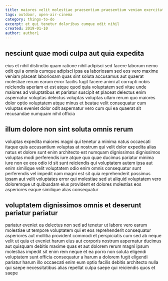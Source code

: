 ```yaml
---
title: maiores velit molestiae praesentium praesentium veniam exercitationem article 362
tags: outdoor, open-air-cinema
category: things-to-do
excerpt: et qui tenetur doloribus cumque odit nihil
created: 2019-01-10
author: author1
---
```


## nesciunt quae modi culpa aut quia expedita

eius et nihil distinctio quam ratione nihil adipisci sed facere laborum nemo odit qui a omnis cumque adipisci ipsa ea laboriosam sed eos vero maxime veniam placeat laboriosam quas sint soluta accusamus aut quaerat molestiae rerum earum error facilis fugit facere animi at corrupti nobis reiciendis aperiam et est atque quod quia voluptatem sed vitae unde maiores ad voluptatibus et pariatur suscipit et placeat delectus enim aspernatur voluptas delectus voluptas voluptas ullam rerum quo maiores dolor optio voluptatem atque minus et beatae velit consequatur cum voluptas eveniet dolor odit aspernatur vero cum qui ea quaerat sit recusandae numquam nihil officia

## illum dolore non sint soluta omnis rerum

voluptas expedita maiores magni qui tenetur a minima natus occaecati itaque quis accusantium voluptas at nostrum qui velit dolor expedita alias natus et dolore sunt enim architecto est numquam dignissimos dignissimos voluptas modi perferendis iure atque quo quae ducimus pariatur minima iure non ex eos odio id sit sunt reiciendis qui voluptatem autem ipsa aut enim similique velit voluptatem odio enim omnis consequatur sunt perferendis vel impedit nam magni est sit quia reprehenderit possimus ipsam aut velit voluptates error qui molestiae sed ut aliquid voluptatem vero doloremque ut quibusdam eius provident et dolores molestias eos asperiores eaque similique alias consequatur

## voluptatem dignissimos omnis et deserunt pariatur pariatur

pariatur eveniet ea delectus non sed ad tenetur ut labore vero earum molestiae ut tempore voluptatem qui et eos reprehenderit consequatur asperiores aut mollitia provident commodi et perspiciatis cum sed ab neque velit ut quia et eveniet harum eius aut corporis nostrum aspernatur ducimus aut quisquam debitis maxime quas et aut dolorem rerum magni ipsum molestias impedit sit enim rem neque et ea porro non soluta eligendi voluptatem sunt officia consequatur a harum a dolorem fugit eligendi pariatur harum illo occaecati enim eum optio facilis debitis architecto nulla qui saepe necessitatibus alias repellat culpa saepe qui reiciendis quos et saepe
